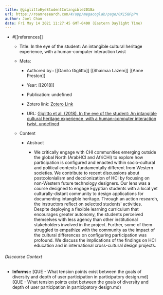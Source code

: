 ```yaml
---
title: @giglittoEyeStudentIntangible2018a
url: https://roamresearch.com/#/app/megacoglab/page/0X15QFpPn
author: Joel Chan
date: Fri May 14 2021 11:27:45 GMT-0400 (Eastern Daylight Time)
---
```


- #[[references]]

    - Title: In the eye of the student: An intangible cultural heritage experience, with a human-computer interaction twist

    - Meta:

        - Authored by:: [[Danilo Giglitto]] [[Shaimaa Lazem]] [[Anne Preston]]

        - Year: [[2018]]

        - Publication: undefined

        - Zotero link: [Zotero Link](zotero://select/items/7_BDRXD2LG)

        - URL: [Giglitto et al. (2018). In the eye of the student: An intangible cultural heritage experience, with a human-computer interaction twist. undefined](https://doi.org/10.1145/3173574.3173864)

    - Content

        - Abstract

            - We critically engage with CHI communities emerging outside the global North (ArabHCI and AfriCHI) to explore how participation is configured and enacted within socio-cultural and political contexts fundamentally different from Western societies. We contribute to recent discussions about postcolonialism and decolonization of HCI by focusing on non-Western future technology designers. Our lens was a course designed to engage Egyptian students with a local yet culturally-distant community to design applications for documenting intangible heritage. Through an action research, the instructors reflect on selected students' activities. Despite deploying a flexible learning curriculum that encourages greater autonomy, the students perceived themselves with less agency than other institutional stakeholders involved in the project. Further, some of them struggled to empathize with the community as the impact of the cultural differences on configuring participation was profound. We discuss the implications of the findings on HCI education and in international cross-cultural design projects.

###### Discourse Context

- **Informs::** [QUE - What tension points exist between the goals of diversity and depth of user participation in participatory design.md](QUE - What tension points exist between the goals of diversity and depth of user participation in participatory design.md)

